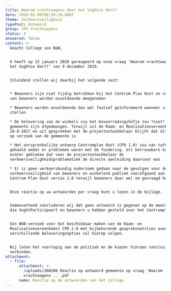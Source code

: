 ```yaml
---
title: Waarom vrachtwagens door het Vughtse Hart?
date: 2020-02-09T08:59:20.600Z
theme: Verkeersveiligheid
typePost: Antwoord
group: CPO Vrachtwagens
status: 4
answered: false
content: >-
  Geacht College van B&W,


  U heeft op 15 januari 2020 gereageerd op onze vraag 'Waarom vrachtwagens door
  het Vughtse Hart?’ van 9 december 2019.


  Inleidend stellen wij daarbij het volgende vast:


  * Bewoners zijn niet tijdig betrokken bij het Centrum Plan Oost en commentaren
  van bewoners worden onvoldoende meegenomen

  * Bewoners worden onvoldoende dan wel foutief geïnformeerd wanneer zij vragen
  stellen

  * De belevering van de winkels via het bevoorradingshofje zou *niet* door de
  gemeente zijn afgedwongen. Terwijl uit de Raam- en Realisatieovereenkomst van
  28-8-2017 en uit gesprekken met de projectontwikkelaar blijkt dat dit *wel*het
  op verzoek van de gemeente is

  * Het oorspronkelijke ontwerp Centrumplan Oost (CPO 1.0) zou van tafel zijn
  gehaald omdat er problemen waren met de fundering. Uit betrouwbare bron is
  echter gebleken dat voor de projectontwikkelaar de
  verkeersveiligheidsproblematiek de directe aanleiding daarvoor was

  * Er is geen verkeerskundig onderzoek gedaan naar de gevolgen voor de
  verkeersveiligheid van bewoners en winkelend publiek voorafgaand aan het
  Centrum Plan Oost versie 2.0 terwijl bewoners daar wel om gevraagd hebben.


  Onze reactie op uw antwoorden per vraag kunt u lezen in de bijlage.


  Samenvattend concluderen wij dat geen antwoord is gegeven op de meeste vragen
  die VughtParticipeert en bewoners u hebben gesteld over het Centrumplan Oost.


  Een WOB-verzoek voor het beschikbaar maken van de Raam- en
  Realisatieovereenkomst CPO 2.0 met bijbehorende gespreksnotities over de
  verschillende beleveringsopties zal hierop volgen.


  Wij laten het voorlopig aan de politiek en de kiezer hieraan conclusies te
  verbinden.
attachment:
  - file:
      attachment: >-
        /uploads/200208 Reactie op antwoord gemeente op vraag 'Waarom
        vrachtwagens ..'.pdf
      name: Reactie op de antwoorden van het college
---
```


